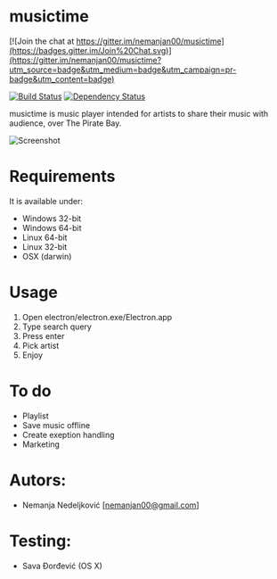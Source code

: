 # musictime

[![Join the chat at https://gitter.im/nemanjan00/musictime](https://badges.gitter.im/Join%20Chat.svg)](https://gitter.im/nemanjan00/musictime?utm_source=badge&utm_medium=badge&utm_campaign=pr-badge&utm_content=badge)

[![Build Status](https://travis-ci.org/nemanjan00/musictime.svg?branch=master)](https://travis-ci.org/nemanjan00/musictime)
[![Dependency Status](https://www.versioneye.com/user/projects/563fca164d415e00180002e8/badge.svg?style=flat)](https://www.versioneye.com/user/projects/563fca164d415e00180002e8)

musictime is music player intended for artists to share their music with audience, over The Pirate Bay. 

![Screenshot](https://raw.githubusercontent.com/nemanjan00/musictime/master/screenshots/01.jpg)

# Requirements

It is available under: 

- Windows 32-bit
- Windows 64-bit
- Linux 64-bit
- Linux 32-bit
- OSX (darwin)

# Usage

1) Open electron/electron.exe/Electron.app
2) Type search query
3) Press enter
4) Pick artist
5) Enjoy

# To do

- Playlist
- Save music offline
- Create exeption handling
- Marketing

# Autors: 

- Nemanja Nedeljković [nemanjan00@gmail.com]

# Testing: 

- Sava Đorđević (OS X)

